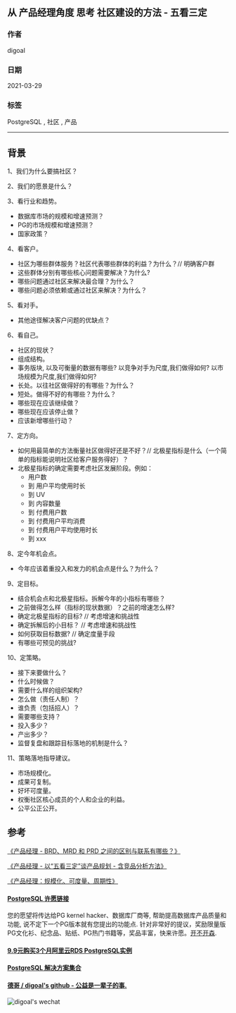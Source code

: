 ## 从 产品经理角度 思考 社区建设的方法 - 五看三定  
  
### 作者  
digoal  
  
### 日期  
2021-03-29   
  
### 标签  
PostgreSQL , 社区 , 产品    
  
----  
  
## 背景  
1、我们为什么要搞社区？  
  
2、我们的愿景是什么？  
  
3、看行业和趋势。  
- 数据库市场的规模和增速预测？  
- PG的市场规模和增速预测？  
- 国家政策？  
  
4、看客户。  
- 社区为哪些群体服务？社区代表哪些群体的利益？为什么？// 明确客户群  
- 这些群体分别有哪些核心问题需要解决？为什么?  
- 哪些问题通过社区来解决最合理？为什么？  
- 哪些问题必须依赖或通过社区来解决？为什么？  
  
5、看对手。  
- 其他途径解决客户问题的优缺点？  
  
6、看自己。  
- 社区的现状？  
- 组成结构。  
- 事务版块, 以及可衡量的数据有哪些? 以竞争对手为尺度,我们做得如何? 以市场规模为尺度,我们做得如何?   
- 长处。以往社区做得好的有哪些？为什么？  
- 短处。做得不好的有哪些？为什么？  
- 哪些现在应该继续做？  
- 哪些现在应该停止做？  
- 应该新增哪些行动？  
  
7、定方向。  
- 如何用最简单的方法衡量社区做得好还是不好？// 北极星指标是什么（一个简单的指标能说明社区给客户服务得好）？  
- 北极星指标的确定需要考虑社区发展阶段。例如：  
    - 用户数   
    - 到 用户平均使用时长   
    - 到 UV   
    - 到 内容数量   
    - 到 付费用户数   
    - 到 付费用户平均消费   
    - 到 付费用户平均使用时长   
    - 到 xxx  
  
8、定今年机会点。  
- 今年应该着重投入和发力的机会点是什么？为什么？  
  
9、定目标。  
- 结合机会点和北极星指标。拆解今年的小指标有哪些？  
- 之前做得怎么样（指标的现状数据）？之前的增速怎么样?   
- 确定北极星指标的目标?  // 考虑增速和挑战性  
- 确定拆解后的小目标？   // 考虑增速和挑战性  
- 如何获取目标数据?    // 确定度量手段    
- 有哪些可预见的挑战?   
  
10、定策略。  
- 接下来要做什么？  
- 什么时候做？  
- 需要什么样的组织架构?  
- 怎么做（责任人制）？  
- 谁负责（包括招人）？  
- 需要哪些支持？  
- 投入多少？  
- 产出多少？  
- 监督复盘和跟踪目标落地的机制是什么？  
  
11、策略落地指导建议。  
- 市场规模化。  
- 成果可复制。  
- 好坏可度量。  
- 权衡社区核心成员的个人和企业的利益。  
- 公平公正公开。  
  
## 参考  
[《产品经理 - BRD、MRD 和 PRD 之间的区别与联系有哪些？》](../202101/20210128_01.md)   
  
[《产品经理 - 以“五看三定”谈产品规划 - 含竞品分析方法》](../202101/20210128_02.md)    
  
[《产品经理：规模化、可度量、周期性》](../202012/20201225_02.md)    
  
  
#### [PostgreSQL 许愿链接](https://github.com/digoal/blog/issues/76 "269ac3d1c492e938c0191101c7238216")
您的愿望将传达给PG kernel hacker、数据库厂商等, 帮助提高数据库产品质量和功能, 说不定下一个PG版本就有您提出的功能点. 针对非常好的提议，奖励限量版PG文化衫、纪念品、贴纸、PG热门书籍等，奖品丰富，快来许愿。[开不开森](https://github.com/digoal/blog/issues/76 "269ac3d1c492e938c0191101c7238216").  
  
  
#### [9.9元购买3个月阿里云RDS PostgreSQL实例](https://www.aliyun.com/database/postgresqlactivity "57258f76c37864c6e6d23383d05714ea")
  
  
#### [PostgreSQL 解决方案集合](https://yq.aliyun.com/topic/118 "40cff096e9ed7122c512b35d8561d9c8")
  
  
#### [德哥 / digoal's github - 公益是一辈子的事.](https://github.com/digoal/blog/blob/master/README.md "22709685feb7cab07d30f30387f0a9ae")
  
  
![digoal's wechat](../pic/digoal_weixin.jpg "f7ad92eeba24523fd47a6e1a0e691b59")
  
